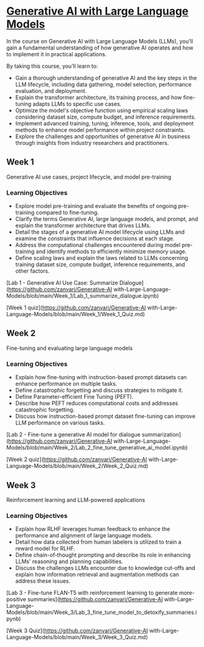 # [Generative AI with Large Language Models](https://www.deeplearning.ai/courses/generative-ai-with-llms/)
In the course on Generative AI with Large Language Models (LLMs), you'll gain a fundamental understanding of how generative AI operates and how to implement it in practical applications.

By taking this course, you'll learn to:
- Gain a thorough understanding of generative AI and the key steps in the LLM lifecycle, including data gathering, model selection, performance evaluation, and deployment.
- Explain the transformer architecture, its training process, and how fine-tuning adapts LLMs to specific use cases.
- Optimize the model's objective function using empirical scaling laws considering dataset size, compute budget, and inference requirements.
- Implement advanced training, tuning, inference, tools, and deployment methods to enhance model performance within project constraints.
- Explore the challenges and opportunities of generative AI in business through insights from industry researchers and practitioners.


## Week 1
Generative AI use cases, project lifecycle, and model pre-training

### Learning Objectives
- Explore model pre-training and evaluate the benefits of ongoing pre-training compared to fine-tuning.
- Clarify the terms Generative AI, large language models, and prompt, and explain the transformer architecture that drives LLMs.
- Detail the stages of a generative AI model lifecycle using LLMs and examine the constraints that influence decisions at each stage.
- Address the computational challenges encountered during model pre-training and identify methods to efficiently minimize memory usage.
- Define scaling laws and explain the laws related to LLMs concerning training dataset size, compute budget, inference requirements, and other factors.

[Lab 1 - Generative AI Use Case: Summarize Dialogue](https://github.com/zanvari/Generative-AI with-Large-Language-Models/blob/main/Week_1/Lab_1_summarize_dialogue.ipynb)

[Week 1 quiz](https://github.com/zanvari/Generative-AI with-Large-Language-Models/blob/main/Week_1/Week_1_Quiz.md)

## Week 2
Fine-tuning and evaluating large language models

### Learning Objectives
- Explain how fine-tuning with instruction-based prompt datasets can enhance performance on multiple tasks.
- Define catastrophic forgetting and discuss strategies to mitigate it.
- Define Parameter-efficient Fine Tuning (PEFT).
- Describe how PEFT reduces computational costs and addresses catastrophic forgetting.
- Discuss how instruction-based prompt dataset fine-tuning can improve LLM performance on various tasks.

[Lab 2 - Fine-tune a generative AI model for dialogue summarization](https://github.com/zanvari/Generative-AI with-Large-Language-Models/blob/main/Week_2/Lab_2_fine_tune_generative_ai_model.ipynb)

[Week 2 quiz](https://github.com/zanvari/Generative-AI with-Large-Language-Models/blob/main/Week_2/Week_2_Quiz.md)

## Week 3
Reinforcement learning and LLM-powered applications

### Learning Objectives
- Explain how RLHF leverages human feedback to enhance the performance and alignment of large language models.
- Detail how data collected from human labelers is utilized to train a reward model for RLHF.
- Define chain-of-thought prompting and describe its role in enhancing LLMs' reasoning and planning capabilities.
- Discuss the challenges LLMs encounter due to knowledge cut-offs and explain how information retrieval and augmentation methods can address these issues.

[Lab 3 - Fine-tune FLAN-T5 with reinforcement learning to generate more-positive summaries](https://github.com/zanvari/Generative-AI with-Large-Language-Models/blob/main/Week_3/Lab_3_fine_tune_model_to_detoxify_summaries.ipynb)

[Week 3 Quiz](https://github.com/zanvari/Generative-AI with-Large-Language-Models/blob/main/Week_3/Week_3_Quiz.md)
